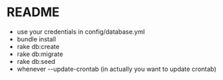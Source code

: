 # README

* use your credentials in config/database.yml
* bundle install
* rake db:create
* rake db:migrate
* rake db:seed
* whenever --update-crontab (in actually you want to update crontab)
